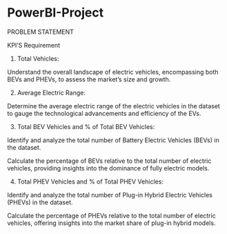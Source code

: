 # PowerBI-Project
PROBLEM STATEMENT

KPI’S Requirement

1. Total Vehicles:

Understand the overall landscape of electric vehicles, encompassing both BEVs and PHEVs, to assess the market’s size and growth.

2. Average Electric Range:

Determine the average electric range of the electric vehicles in the dataset to gauge the technological advancements and efficiency of the EVs.

3. Total BEV Vehicles and % of Total BEV Vehicles:

Identify and analyze the total number of Battery Electric Vehicles (BEVs) in the dataset.

Calculate the percentage of BEVs relative to the total number of electric vehicles, providing insights into the dominance of fully electric models.

4. Total PHEV Vehicles and % of Total PHEV Vehicles:

Identify and analyze the total number of Plug-in Hybrid Electric Vehicles (PHEVs) in the dataset.

Calculate the percentage of PHEVs relative to the total number of electric vehicles, offering insights into the market share of plug-in hybrid models.
